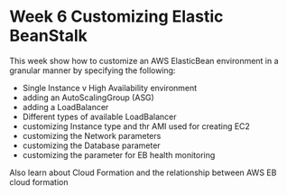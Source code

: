# Week 6 Customizing Elastic BeanStalk

This week show how to customize an AWS ElasticBean environment in a granular manner by specifying the following:

- Single Instance v High Availability environment
- adding an AutoScalingGroup (ASG)
- adding a LoadBalancer
- Different types of available LoadBalancer
- customizing Instance type and thr AMI used for creating EC2
- customizing the Network parameters
- customizing the Database parameter
- customizing the parameter for EB health monitoring

Also learn about Cloud Formation and the relationship between AWS EB cloud formation


